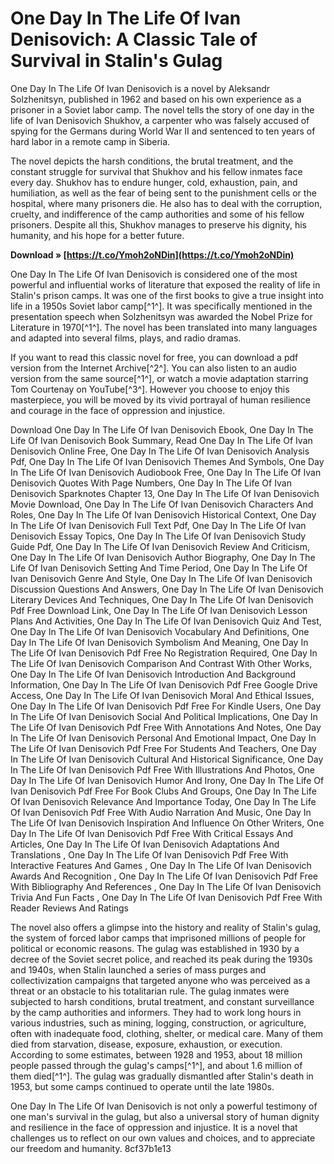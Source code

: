 # One Day In The Life Of Ivan Denisovich: A Classic Tale of Survival in Stalin's Gulag
 
One Day In The Life Of Ivan Denisovich is a novel by Aleksandr Solzhenitsyn, published in 1962 and based on his own experience as a prisoner in a Soviet labor camp. The novel tells the story of one day in the life of Ivan Denisovich Shukhov, a carpenter who was falsely accused of spying for the Germans during World War II and sentenced to ten years of hard labor in a remote camp in Siberia.
 
The novel depicts the harsh conditions, the brutal treatment, and the constant struggle for survival that Shukhov and his fellow inmates face every day. Shukhov has to endure hunger, cold, exhaustion, pain, and humiliation, as well as the fear of being sent to the punishment cells or the hospital, where many prisoners die. He also has to deal with the corruption, cruelty, and indifference of the camp authorities and some of his fellow prisoners. Despite all this, Shukhov manages to preserve his dignity, his humanity, and his hope for a better future.
 
**Download » [https://t.co/Ymoh2oNDin](https://t.co/Ymoh2oNDin)**


 
One Day In The Life Of Ivan Denisovich is considered one of the most powerful and influential works of literature that exposed the reality of life in Stalin's prison camps. It was one of the first books to give a true insight into life in a 1950s Soviet labor camp[^1^]. It was specifically mentioned in the presentation speech when Solzhenitsyn was awarded the Nobel Prize for Literature in 1970[^1^]. The novel has been translated into many languages and adapted into several films, plays, and radio dramas.
 
If you want to read this classic novel for free, you can download a pdf version from the Internet Archive[^2^]. You can also listen to an audio version from the same source[^1^], or watch a movie adaptation starring Tom Courtenay on YouTube[^3^]. However you choose to enjoy this masterpiece, you will be moved by its vivid portrayal of human resilience and courage in the face of oppression and injustice.
 
Download One Day In The Life Of Ivan Denisovich Ebook,  One Day In The Life Of Ivan Denisovich Book Summary,  Read One Day In The Life Of Ivan Denisovich Online Free,  One Day In The Life Of Ivan Denisovich Analysis Pdf,  One Day In The Life Of Ivan Denisovich Themes And Symbols,  One Day In The Life Of Ivan Denisovich Audiobook Free,  One Day In The Life Of Ivan Denisovich Quotes With Page Numbers,  One Day In The Life Of Ivan Denisovich Sparknotes Chapter 13,  One Day In The Life Of Ivan Denisovich Movie Download,  One Day In The Life Of Ivan Denisovich Characters And Roles,  One Day In The Life Of Ivan Denisovich Historical Context,  One Day In The Life Of Ivan Denisovich Full Text Pdf,  One Day In The Life Of Ivan Denisovich Essay Topics,  One Day In The Life Of Ivan Denisovich Study Guide Pdf,  One Day In The Life Of Ivan Denisovich Review And Criticism,  One Day In The Life Of Ivan Denisovich Author Biography,  One Day In The Life Of Ivan Denisovich Setting And Time Period,  One Day In The Life Of Ivan Denisovich Genre And Style,  One Day In The Life Of Ivan Denisovich Discussion Questions And Answers,  One Day In The Life Of Ivan Denisovich Literary Devices And Techniques,  One Day In The Life Of Ivan Denisovich Pdf Free Download Link,  One Day In The Life Of Ivan Denisovich Lesson Plans And Activities,  One Day In The Life Of Ivan Denisovich Quiz And Test,  One Day In The Life Of Ivan Denisovich Vocabulary And Definitions,  One Day In The Life Of Ivan Denisovich Symbolism And Meaning,  One Day In The Life Of Ivan Denisovich Pdf Free No Registration Required,  One Day In The Life Of Ivan Denisovich Comparison And Contrast With Other Works,  One Day In The Life Of Ivan Denisovich Introduction And Background Information,  One Day In The Life Of Ivan Denisovich Pdf Free Google Drive Access,  One Day In The Life Of Ivan Denisovich Moral And Ethical Issues,  One Day In The Life Of Ivan Denisovich Pdf Free For Kindle Users,  One Day In The Life Of Ivan Denisovich Social And Political Implications,  One Day In The Life Of Ivan Denisovich Pdf Free With Annotations And Notes,  One Day In The Life Of Ivan Denisovich Personal And Emotional Impact,  One Day In The Life Of Ivan Denisovich Pdf Free For Students And Teachers,  One Day In The Life Of Ivan Denisovich Cultural And Historical Significance,  One Day In The Life Of Ivan Denisovich Pdf Free With Illustrations And Photos,  One Day In The Life Of Ivan Denisovich Humor And Irony,  One Day In The Life Of Ivan Denisovich Pdf Free For Book Clubs And Groups,  One Day In The Life Of Ivan Denisovich Relevance And Importance Today,  One Day In The Life Of Ivan Denisovich Pdf Free With Audio Narration And Music,  One Day In The Life Of Ivan Denisovich Inspiration And Influence On Other Writers,  One Day In The Life Of Ivan Denisovich Pdf Free With Critical Essays And Articles,  One Day In The Life Of Ivan Denisovich Adaptations And Translations ,  One Day In The Life Of Ivan Denisovich Pdf Free With Interactive Features And Games ,  One Day In The Life Of Ivan Denisovich Awards And Recognition ,  One Day In The Life Of Ivan Denisovich Pdf Free With Bibliography And References ,  One Day In The Life Of Ivan Denisovich Trivia And Fun Facts ,  One Day In The Life Of Ivan Denisovich Pdf Free With Reader Reviews And Ratings
  
The novel also offers a glimpse into the history and reality of Stalin's gulag, the system of forced labor camps that imprisoned millions of people for political or economic reasons. The gulag was established in 1930 by a decree of the Soviet secret police, and reached its peak during the 1930s and 1940s, when Stalin launched a series of mass purges and collectivization campaigns that targeted anyone who was perceived as a threat or an obstacle to his totalitarian rule. The gulag inmates were subjected to harsh conditions, brutal treatment, and constant surveillance by the camp authorities and informers. They had to work long hours in various industries, such as mining, logging, construction, or agriculture, often with inadequate food, clothing, shelter, or medical care. Many of them died from starvation, disease, exposure, exhaustion, or execution. According to some estimates, between 1928 and 1953, about 18 million people passed through the gulag's camps[^1^], and about 1.6 million of them died[^1^]. The gulag was gradually dismantled after Stalin's death in 1953, but some camps continued to operate until the late 1980s.
 
One Day In The Life Of Ivan Denisovich is not only a powerful testimony of one man's survival in the gulag, but also a universal story of human dignity and resilience in the face of oppression and injustice. It is a novel that challenges us to reflect on our own values and choices, and to appreciate our freedom and humanity.
 8cf37b1e13
 
